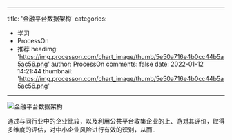 
---
title: '金融平台数据架构'
categories: 
 - 学习
 - ProcessOn
 - 推荐
headimg: 'https://img.processon.com/chart_image/thumb/5e50a716e4b0cc44b5a5ac56.png'
author: ProcessOn
comments: false
date: 2022-01-12 14:21:44
thumbnail: 'https://img.processon.com/chart_image/thumb/5e50a716e4b0cc44b5a5ac56.png'
---

<div>   
<img class="thumb" alt="金融平台数据架构" src="https://img.processon.com/chart_image/thumb/5e50a716e4b0cc44b5a5ac56.png" referrerpolicy="no-referrer">
<p>通过与同行业中的企业比较，以及利用公共平台收集企业的上、游对其评价，取得多维度的评估，对中小企业风险进行有效的识别，从而..</p>  
</div>
            